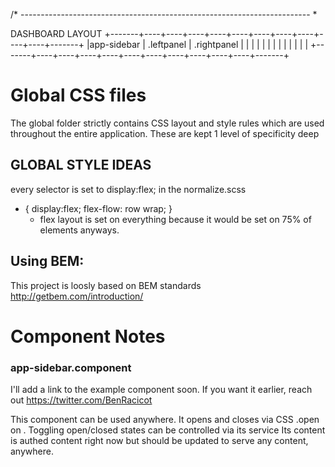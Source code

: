 /* ------------------------------------------------------------------------ *

DASHBOARD LAYOUT
+-------+----+----+----+----+----+----+----+----+----+----+-------+
|app-sidebar |       .leftpanel       |          .rightpanel      |
|            |                        |                           |
|            |                        |                           |
|            |                        |                           |
+-------+----+----+----+----+----+----+----+----+----+----+-------+

    
# Global CSS files
The global folder strictly contains CSS layout and style rules which are used throughout the entire application.
These are kept 1 level of specificity deep

## GLOBAL STYLE IDEAS
every selector is set to display:flex; in the normalize.scss 
* { display:flex; flex-flow: row wrap; }
  - flex layout is set on everything because it would be set on 75% of elements anyways.

## Using BEM:
  This project is loosly based on BEM standards http://getbem.com/introduction/


# Component Notes

### app-sidebar.component 
I'll add a link to the example component soon. If you want it earlier, reach out https://twitter.com/BenRacicot

This component can be used anywhere. It opens and closes via CSS .open on <app-root>.
Toggling open/closed states can be controlled via its service
Its content is authed content right now but should be updated to serve any content, anywhere.
